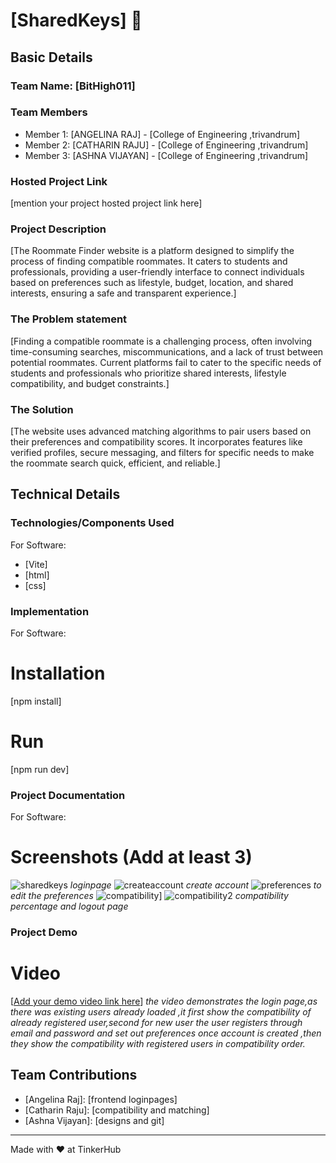 # [SharedKeys] 🎯


## Basic Details
### Team Name: [BitHigh011]


### Team Members
- Member 1: [ANGELINA RAJ] - [College of Engineering ,trivandrum]
- Member 2: [CATHARIN RAJU] - [College of Engineering ,trivandrum]
- Member 3: [ASHNA VIJAYAN] - [College of Engineering ,trivandrum]

### Hosted Project Link
[mention your project hosted project link here]

### Project Description
[The Roommate Finder website is a platform designed to simplify the process of finding compatible roommates. It caters to students and professionals, providing a user-friendly interface to connect individuals based on preferences such as lifestyle, budget, location, and shared interests, ensuring a safe and transparent experience.]

### The Problem statement
[Finding a compatible roommate is a challenging process, often involving time-consuming searches, miscommunications, and a lack of trust between potential roommates. Current platforms fail to cater to the specific needs of students and professionals who prioritize shared interests, lifestyle compatibility, and budget constraints.]

### The Solution
[The website uses advanced matching algorithms to pair users based on their preferences and compatibility scores. It incorporates features like verified profiles, secure messaging, and filters for specific needs to make the roommate search quick, efficient, and reliable.]

## Technical Details
### Technologies/Components Used
For Software:
- [Vite]
- [html]
- [css]

### Implementation
For Software:
# Installation
[npm install]

# Run
[npm run dev]

### Project Documentation
For Software:

# Screenshots (Add at least 3)
![sharedkeys](https://github.com/user-attachments/assets/84b478c3-9b23-410a-9388-c0cd140721e4)
*loginpage*
![createaccount](https://github.com/user-attachments/assets/9ef14a52-579b-4dd0-9c53-d719eca48210)
*create account*
![preferences](https://github.com/user-attachments/assets/7a7aee9e-f622-4c5c-b832-6caa44b4eafe)
*to edit the preferences*
![compatibility](https://github.com/user-attachments/assets/ddef0906-46ec-47c2-8a1e-5b790701a556)]
![compatibility2](https://github.com/user-attachments/assets/2130820b-8c0b-49f1-a4cb-9be2c0ab3766)
*compatibility percentage and logout page*



### Project Demo
# Video
[[Add your demo video link here](https://github.com/user-attachments/assets/1c5469ee-362d-481d-a3e5-2852bd47ce49)]
*the video demonstrates the login page,as there was existing users already loaded ,it first show the compatibility of already registered user,second for new user the user registers through email and password and set out preferences once account is created ,then they show the compatibility with registered users in compatibility order.*


## Team Contributions
- [Angelina Raj]: [frontend loginpages]
- [Catharin Raju]: [compatibility and matching]
- [Ashna Vijayan]: [designs and git]

---
Made with ❤️ at TinkerHub
